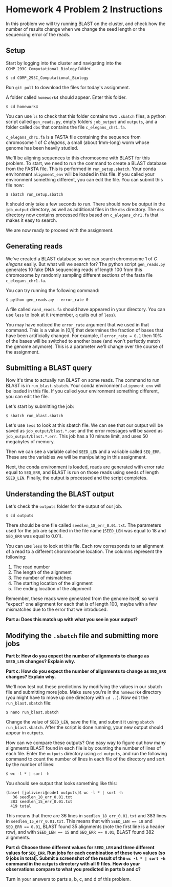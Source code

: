 # Homework 4 Problem 2 Instructions

In this problem we will try running BLAST on the cluster, and check how the number of results change when we change the seed length or the sequencing error of the reads.

## Setup

Start by logging into the cluster and navigating into the `COMP_293C_Computational_Biology` folder.

`$ cd COMP_293C_Computational_Biology`

Run `git pull` to download the files for today's assignment.

A folder called `homework4` should appear. Enter this folder.

`$ cd homework4`

You can use `ls` to check that this folder contains two `.sbatch` files, a python script called `gen_reads.py`, empty folders `job_output` and `outputs`, and a folder called `dbs` that contains the file `c_elegans_chr1.fa`.

`c_elegans_chr1.fa` is a FASTA file containing the sequence from chromosome 1 of _C elegans_, a small (about 1mm-long) worm whose genome has been heavily studied.

We'll be aligning sequences to this chromosome with BLAST for this problem. To start, we need to run the command to create a BLAST database from the FASTA file. This is performed in `run_setup.sbatch`. Your conda environment `alignment_env` will be loaded in this file. If you called your environment something different, you can edit the file. You can submit this file now:

`$ sbatch run_setup.sbatch`

It should only take a few seconds to run. There should now be output in the `job_output` directory, as well as additional files in the `dbs` directory. The `dbs` directory now contains processed files based on `c_elegans_chr1.fa` that makes it easy to search.

We are now ready to proceed with the assignment.

## Generating reads

We've created a BLAST database so we can search chromosome 1 of _C elegans_ easily. But what will we search for? The python script `gen_reads.py` generates 10 fake DNA sequencing reads of length 100 from this chromosome by randomly sampling different sections of the fasta file `c_elegans_chr1.fa`.

You can try running the following command:

`$ python gen_reads.py --error_rate 0` 

A file called `rand_reads.fa` should have appeared in your directory. You can use `less` to look at it (remember, `q` quits out of `less`).

You may have noticed the `error_rate` argument that we used in that command. This is a value in [0,1] that determines the fraction of bases that have been artificially changed. For example, if `error_rate = 0.1` then 10% of the bases will be switched to another base (and won't perfectly match the genome anymore). This is a parameter we'll change over the course of the assignment.

## Submitting a BLAST query

Now it's time to actually run BLAST on some reads. The command to run BLAST is in `run_blast.sbatch`. Your conda environment `alignment_env` will be loaded in this file. If you called your environment something different, you can edit the file. 

Let's start by submitting the job:

`$ sbatch run_blast.sbatch`

Let's use `less` to look at this sbatch file. We can see that our output will be saved as `job_output/blast.*.out` and the error messages will be saved as `job_output/blast.*.err`. This job has a 10 minute limit, and uses 50 megabytes of memory.

Then we can see a variable called `SEED_LEN` and a variable called `SEQ_ERR`. These are the variables we will be manipulating in this assignment.

Next, the conda environment is loaded, reads are generated with error rate equal to `SEQ_ERR`, and BLAST is run on those reads using seeds of length `SEED_LEN`. Finally, the output is processed and the script completes.

## Understanding the BLAST output

Let's check the `outputs` folder for the output of our job.

`$ cd outputs`

There should be one file called `seedlen_18_err_0.01.txt`. The parameters used for the job are specified in the file name (`SEED_LEN` was equal to 18 and `SEQ_ERR` was equal to 0.01).

You can use `less` to look at this file. Each row corresponds to an alignment of a read to a different choromosome location. The columns represent the following:
1. The read number
2. The length of the alignment
3. The number of mismatches
4. The starting location of the alignment
5. The ending location of the alignment

Remember, these reads were generated from the genome itself, so we'd "expect" one alignment for each that is of length 100, maybe with a few mismatches due to the error that we introduced. 

**Part a: Does this match up with what you see in your output?**

## Modifying the `.sbatch`  file and submitting more jobs

**Part b: How do you expect the number of alignments to change as `SEED_LEN` changes? Explain why.**

**Part c: How do you expect the number of alignments to change as `SEQ_ERR` changes? Explain why.**

We'll now test out these predictions by modifying the values in our sbatch file and submitting more jobs. Make sure you're in the `homework4` directory (you might have to move up one directory with `cd ..`). Now edit the `run_blast.sbatch` file:

`$ nano run_blast.sbatch`

Change the value of `SEED_LEN`, save the file, and submit it using `sbatch run_blast.sbatch`. After the script is done running, your new output should appear in `outputs`.

How can we compare these outputs? One easy way to figure out how many alignments BLAST found in each file is by counting the number of lines of each file. Enter the `outputs` directory using `cd outputs`, and run the following command to count the number of lines in each file of the directory and sort by the number of lines:

`$ wc -l * | sort -h`

You should see output that looks something like this:

```
(base) [jolivieri@node1 outputs]$ wc -l * | sort -h
   36 seedlen_18_err_0.01.txt
  383 seedlen_15_err_0.01.txt
  419 total
```

This means that there are 36 lines in `seedlen_18_err_0.01.txt` and 383 lines in `seedlen_15_err_0.01.txt`. This means that with `SEED_LEN == 18` and `SEQ_ERR == 0.01`, BLAST found 35 alignments (note the first line is a header row), and with `SEED_LEN == 15` and `SEQ_ERR == 0.01`,  BLAST found 382 alignments.

**Part d: Choose three different values for `SEED_LEN` and three different values for `SEQ_ERR`. Run jobs for each combination of these two values (so 9 jobs in total). Submit a screenshot of the result of the `wc -l * | sort -h` command in the `outputs` directory with all 9 files. How do your observations compare to what you predicted in parts b and c?**

Turn in your answers to parts a, b, c, and d of this problem.
